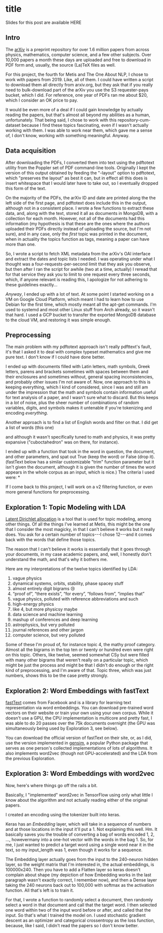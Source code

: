 
# title

Slides for this post are available HERE


## Intro

The [arXiv](https://arxiv.org/) is a preprint repository for over 1.6 million papers from across physics, mathematics, computer science, and a few other subjects.
Over 10,000 papers a month these days are uploaded and free to download in PDF form and, usually, the source (La)TeX files as well.

For this project, the fourth for Metis and The One About NLP, I chose to work with papers from 2019. Like, all of them. I could have written a script to download them all directly from arxiv.org, but they ask that if you really need to bulk-download part of the arXiv you use the S3 requester-pays bucket, which I did. For reference, one year of PDFs ran me about $20, which I consider an OK price to pay.

It would be even more of a deal if I could gain knowledge by actually reading the papers, but that's almost all beyond my abilities as a human, unfortunately. That being said, I chose to work with this repository-cum-dataset because I find these topics fascinating, even if I wasn't actually working with them. I was able to work near them, which gave me a sense of, I don't know, working with something meaningful. Anyway.










## Data acquisition 

After downloading the PDFs, I converted them into text using the pdftotext utility from the Poppler set of PDF command-line tools. Originally I kept the version of this output obtained by feeding the "-layout" option to pdftotext, which "preserves the layout" as best it can, but in effect all this does is insert whitespace that I would later have to take out, so I eventually dropped this form of the text.

On the majority of the PDFs, the arXiv ID and date are printed along the the left side of the first page, and pdftotext does include this in the output, although not in a consistent place. I wrote a few functions to extract these data, and, along with the text, stored it all as documents in MongoDB, with a collection for each month. However, not all of the documents had this information (my hypothesis is that these are the ones where the authors uploaded their PDFs directly instead of uploading the source, but I'm not sure), and in any case, only the *first* topic was printed in the document, when in actuality the topics function as tags, meaning a paper can have more than one.

So, I wrote a script to fetch XML metadata from the arXiv's OAI interface and extract the dates and topic lists I needed. I was operating under what I thought was a four-requests-per-second limit that they ask you observe, but then after I ran the script for awhile (two at a time, actually) I reread that for that service they ask you to limit to one request every three seconds, which, if anyone relevant is reading this, I apologize for not adhering to these guidelines exactly...

*Anyway*, I ended up with a lot of text. At some point I started working on a VM on Google Cloud Platform, which meant I had to learn how to use Debian for the first time, which mostly meant all the apt-get commands. I'm used to systemd and most other Linux stuff from Arch already, so it wasn't that hard. I used a GCP bucket to transfer the exported MongoDB database to the cloud VM, and restoring it was simple enough. 




## Preprocessing

The main problem with my pdftotext approach isn't really pdfttext's fault, it's that I asked it to deal with complex typeset mathematics and give me pure text. I don't know if I could have done better.

I ended up with documents filled with Latin letters, math symbols, Greek letters, parens and brackets sometimes with spaces between them and their enclosures and sometimes without, general spacing inconsistencies, and probably other issues I'm not aware of. Now, one approach to this is keeping everything, which I kind of considered, since I was and still am under the impression that the math and symbols contain information useful for text analysis of a paper, and I wasn't sure what to discard. But this keeps in a *lot* of noise, plus the sheer number of combinations of random variables, digits, and symbols makes it untenable if you're tokenizing and encoding *everything*.

Another approach is to find a list of English words and filter on that. I did get a list of words (this one)

and although it wasn't specifically tuned to math and physics, it was pretty expansive ("cuboctahedron" was on there, for instance). 





I ended up with a function that took in the word in question, the document, and other parameters, and spat out True (keep the word) or False (drop it). (fastText below has a similar customizable "trim" function parameter but it isn't given the document, although it is given the number of times the word appears in the whole corpus as an input, which is nice.) The criteria I used were:
* 

If I come back to this project, I will work on a v2 filtering function, or even more general functions for preprocessing.











## Exploration 1: Topic Modeling with LDA

[Latent Dirichlet allocation](https://en.wikipedia.org/wiki/Latent_Dirichlet_allocation)
is a tool that is used for topic modeling, among other things.
Of all the things I've learned at Metis, this might be the one that I consider the most magicky,
in that I can't believe it works but it really does. You ask for a certain number of topics---I chose 12---and it comes back with the words that define those topics.

The reason that I can't believe it works is essentially that it goes through your documents, in my case academic papers, and, well, I honestly don't understand the math, and that's why it bothers me.



Here are my interpretations of the twelve topics identified by LDA:

1. vague physics
2. dynamical systems, orbits, stability, phase spacey stuff
3. almost entirely digit bigrams 😢
4. “proof of”, “there exists”, “for every”, “follows from”, “implies that”
5. vague physics, polluted with reference abbreviations and such
6. high-energy physics
7. like 4, but more physicsy maybe
8. data science and machine learning
9. mashup of conferences and deep learning
10. astrophysics, but very polluted
11. journal references and other jargon
12. computer science, but very polluted



Some of these I'm proud of, for instance topic 4, the mathy proof category. Almost all the bigrams in the top ten or twenty or hundred even were right on this topic. Others, like twelve, seemed somewhat CSy but were filled with many other bigrams that weren't really on a particular topic, which might be just the process and might be that I didn't do enough or the right kind of preprocessing, and I'm aware of that. Topic three, which was just numbers, shows this to be the case pretty strongly.








## Exploration 2: Word Embeddings with fastText


[fastText](https://fasttext.cc/) comes from Facebook and is a library for learning text representation via word embeddings. You can download pre-trained word vectors on their website or train your own using your own corpus. While it doesn't use a GPU, the CPU implementation is multicore and pretty fast, I was able to do 20 passes over the 75k documents overnight (the GPU was simultaneously being used by Exploration 3, see below).

You can download the official version of fastText on their site, or, as I did, use the version implemented in [gensim](https://radimrehurek.com/gensim/), a popular Python package that serves as one person's collected implementations of lots of algorithms. It also implements word2vec (though not GPU-accelerated) and the LDA from the previous Exploration.











## Exploration 3: Word Embeddings with word2vec

Now, here's where things go off the rails a bit.

Basically, I "implemented" word2vec in TensorFlow using only what little I know about the algorithm and not actually reading either of the original papers.

I created an encoding using the tokenizer built into keras.


Keras has an *Embedding* layer, which will take in a sequence of numbers and at those locations in the input it'll put a 1. Not explaining this well. Hm. It basically saves you the trouble of converting a bag of words encoded 1, 2, ..., howevermany into a one-hot vector with the words in the bag 1. So, for me, I just wanted to predict a target word using a single word near it in the text, so my input_length was 1, even though it works for a sequence.

The Embedding layer actually goes from the input to the 240-neuron hidden layer, so the weight matrix that I'm interested in, the actual embeddings, is 100000x240. Then you have to add a Flatten layer so keras doesn't complain about shape (my depiction of how Embedding works in the last paragraph wasn't exactly correct, I remember now), and then a Dense layer taking the 240 neurons back out to 100,000 with softmax as the activation function. All that's left is to train it.

For that, I wrote a function to randomly select a document, then randomly select a word in that document and call that the target word. I then selected one word within two of the input word before or after, and called that the input. So that's what I trained the model on. I used stochastic gradient descent as an optimizer and categorical crossentropy as the loss function, because, like I said, I didn't read the papers so I don't know better.


